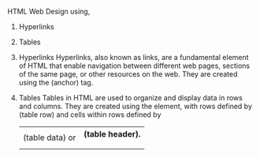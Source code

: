 HTML Web Design using,
1. Hyperlinks
2. Tables

1. Hyperlinks
   Hyperlinks, also known as links, are a fundamental element of HTML that enable navigation between different web pages, sections of the same page, or other resources on the web. They are created using the <a> (anchor) tag.


2. Tables
   Tables in HTML are used to organize and display data in rows and columns. They are created using the <table> element, with rows defined by <tr> (table row) and cells within rows defined by <td> (table data) or <th> (table header).

